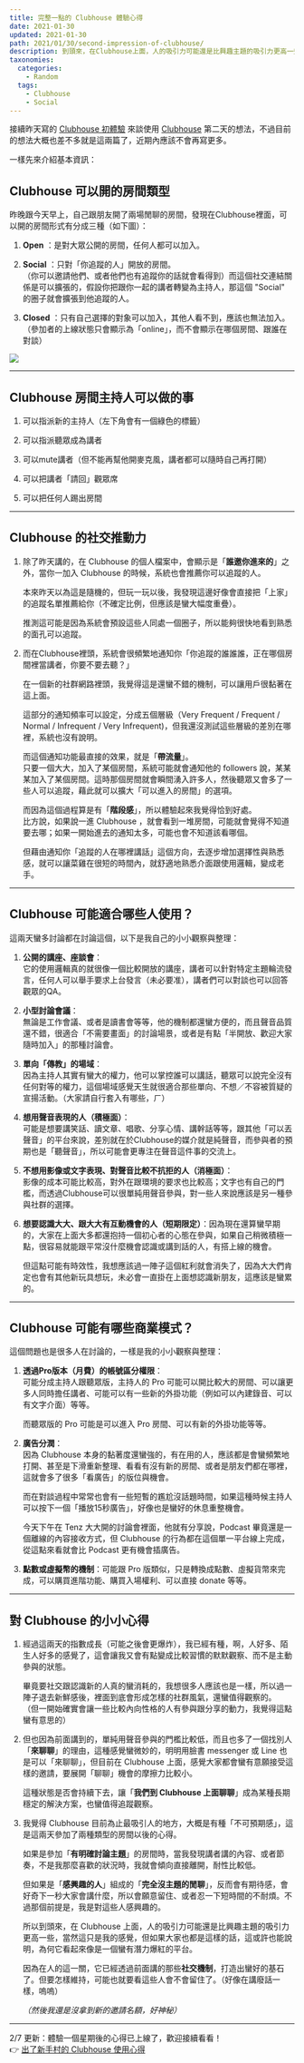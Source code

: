 ```yaml
---
title: 完整一點的 Clubhouse 體驗心得
date: 2021-01-30
updated: 2021-01-30
path: 2021/01/30/second-impression-of-clubhouse/
description: 到頭來，在Clubhouse上面，人的吸引力可能還是比興趣主題的吸引力更高一些，當然這只是我的感覺，但如果大家也都是這樣的話，這或許也能說明，為何它看起來像是一個蠻有潛力爆紅的平台。
taxonomies:
  categories: 
    - Random
  tags: 
    - Clubhouse
    - Social
---
```


接續昨天寫的 [Clubhouse 初體驗](/2021/01/29/first-impression-of-clubhouse/) 來談使用 [Clubhouse](https://www.joinclubhouse.com/) 第二天的想法，不過目前的想法大概也差不多就是這兩篇了，近期內應該不會再寫更多。

<!-- more -->

一樣先來介紹基本資訊：

## Clubhouse 可以開的房間類型

昨晚跟今天早上，自己跟朋友開了兩場閒聊的房間，發現在Clubhouse裡面，可以開的房間形式有分成三種（如下圖）：

1. **Open** ：是對大眾公開的房間，任何人都可以加入。  
    
2. **Social** ：只對「你追蹤的人」開放的房間。  
    （你可以邀請他們、或者他們也有追蹤你的話就會看得到）而這個社交連結關係是可以擴張的，假設你把跟你一起的講者轉變為主持人，那這個 "Social" 的圈子就會擴張到他追蹤的人。  
    
3. **Closed** ：只有自己選擇的對象可以加入，其他人看不到，應該也無法加入。（參加者的上線狀態只會顯示為「online」，而不會顯示在哪個房間、跟誰在對談）

![](https://pinchlime-screenshots.s3.ap-northeast-1.amazonaws.com/clubhouse-rooms_IBZf1V.webp)

---

## Clubhouse 房間主持人可以做的事

1. 可以指派新的主持人（左下角會有一個綠色的標籤）  
    
2. 可以指派聽眾成為講者  
    
3. 可以mute講者（但不能再幫他開麥克風，講者都可以隨時自己再打開）  
    
4. 可以把講者「請回」觀眾席  
    
5. 可以把任何人踢出房間

---

## Clubhouse 的社交推動力

1. 除了昨天講的，在 Clubhouse 的個人檔案中，會顯示是「**誰邀你進來的**」之外，當你一加入 Clubhouse 的時候，系統也會推薦你可以追蹤的人。  

    本來昨天以為這是隨機的，但玩一玩以後，我發現這邊好像會直接把「上家」的追蹤名單推薦給你（不確定比例，但應該是蠻大幅度重疊）。  

    推測這可能是因為系統會預設這些人同處一個圈子，所以能夠很快地看到熟悉的面孔可以追蹤。  
    
2. 而在Clubhouse裡頭，系統會很頻繁地通知你「你追蹤的誰誰誰，正在哪個房間裡當講者，你要不要去聽？」  

    在一個新的社群網路裡頭，我覺得這是還蠻不錯的機制，可以讓用戶很黏著在這上面。  
      
    這部分的通知頻率可以設定，分成五個層級（Very Frequent / Frequent / Normal / Infrequent / Very Infrequent)，但我還沒測試這些層級的差別在哪裡，系統也沒有說明。  
      
    而這個通知功能最直接的效果，就是「**帶流量**」。  
    只要一個大大，加入了某個房間，系統可能就會通知他的 followers 說，某某某加入了某個房間。這時那個房間就會瞬間湧入許多人，然後聽眾又會多了一些人可以追蹤，藉此就可以擴大「可以進入的房間」的選項。  
      
    而因為這個過程算是有「**階段感**」，所以體驗起來我覺得恰到好處。  
    比方說，如果說一進 Clubhouse ，就會看到一堆房間，可能就會覺得不知道要去哪；如果一開始進去的通知太多，可能也會不知道該看哪個。  
      
    但藉由通知你「追蹤的人在哪裡講話」這個方向，去逐步增加選擇性與熟悉感，就可以讓菜雞在很短的時間內，就舒適地熟悉介面跟使用邏輯，變成老手。

---

## Clubhouse 可能適合哪些人使用？

這兩天蠻多討論都在討論這個，以下是我自己的小小觀察與整理：

1. **公開的講座、座談會**：  
    它的使用邏輯真的就很像一個比較開放的講座，講者可以針對特定主題輪流發言，任何人可以舉手要求上台發言（未必要准），講者們可以對談也可以回答觀眾的QA。  
    
2. **小型討論會議**：  
    無論是工作會議、或者是讀書會等等，他的機制都還蠻方便的，而且聲音品質還不錯，很適合「不需要畫面」的討論場景，或者是有點「半開放、歡迎大家隨時加入」的那種討論會。  
    
3. **單向「傳教」的場域**：  
    因為主持人其實有蠻大的權力，他可以掌控誰可以講話，聽眾可以說完全沒有任何對等的權力，這個場域感覺天生就很適合那些單向、不想／不容被質疑的宣揚活動。（大家請自行套入有哪些，ㄏ）  
    
4. **想用聲音表現的人（積極面）**：  
    可能是想要講笑話、讀文章、唱歌、分享心情、講幹話等等，跟其他「可以丟聲音」的平台來說，差別就在於Clubhouse的媒介就是純聲音，而參與者的預期也是「聽聲音」，所以可能會更專注在聲音這件事的交流上。  
    
5. **不想用影像或文字表現、對聲音比較不抗拒的人（消極面）**：  
    影像的成本可能比較高，對外在跟環境的要求也比較高；文字也有自己的門檻，而透過Clubhouse可以很單純用聲音參與，對一些人來說應該是另一種參與社群的選擇。  
    
6. **想要認識大大、跟大大有互動機會的人（短期限定）**：因為現在還算蠻早期的，大家在上面大多都還抱持一個初心者的心態在參與，如果自己稍微積極一點，很容易就能跟平常沒什麼機會認識或講到話的人，有搭上線的機會。  
      
    但這點可能有時效性，我想應該過一陣子這個紅利就會消失了，因為大大們肯定也會有其他新玩具想玩，未必會一直掛在上面想認識新朋友，這應該是蠻累的。

* * *

## Clubhouse 可能有哪些商業模式？

這個問題也是很多人在討論的，一樣是我的小小觀察與整理：

1. **透過Pro版本（月費）的帳號區分權限**：  
    可能分成主持人跟聽眾版，主持人的 Pro 可能可以開比較大的房間、可以讓更多人同時擔任講者、可能可以有一些新的外掛功能（例如可以內建錄音、可以有文字介面）等等。  
      
    而聽眾版的 Pro 可能是可以進入 Pro 房間、可以有新的外掛功能等等。  
    
2. **廣告分潤**：  
    因為 Clubhouse 本身的黏著度還蠻強的，有在用的人，應該都是會蠻頻繁地打開、甚至是下滑重新整理、看看有沒有新的房間、或者是朋友們都在哪裡，這就會多了很多「看廣告」的版位與機會。  
      
    而在對談過程中常常也會有一些短暫的尷尬沒話題時間，如果這種時候主持人可以按下一個「播放15秒廣告」，好像也是蠻好的休息重整機會。  
      
    今天下午在 Tenz 大大開的討論會裡面，他就有分享說，Podcast 畢竟還是一個離線的內容接收方式，但 Clubhouse 的行為都在這個單一平台線上完成，從這點來看就會比 Podcast 更有機會插廣告。  
    
3. **點數或虛擬幣的機制**：可能跟 Pro 版類似，只是轉換成點數、虛擬貨幣來完成，可以購買進階功能、購買入場權利、可以直接 donate 等等。

---

## 對 Clubhouse 的小小心得

1. 經過這兩天的指數成長（可能之後會更爆炸），我已經有種，啊，人好多、陌生人好多的感覺了，這會讓我又會有點變成比較習慣的默默觀察、而不是主動參與的狀態。  
      
    畢竟要社交跟認識新的人真的蠻消耗的，我想很多人應該也是一樣，所以過一陣子退去新鮮感後，裡面到底會形成怎樣的社群風氣，還蠻值得觀察的。  
    （但一開始確實會讓一些比較內向性格的人有參與跟分享的動力，我覺得這點蠻有意思的）  
    
2. 但也因為前面講到的，單純用聲音參與的門檻比較低，而且也多了一個找別人「**來聊聊**」的理由，這種感覺蠻微妙的，明明用臉書 messenger 或 Line 也是可以「來聊聊」，但目前在 Clubhouse 上面，感覺大家都會蠻有意願接受這樣的邀請，要展開「聊聊」機會的摩擦力比較小。  
      
    這種狀態是否會持續下去，讓「**我們到 Clubhouse 上面聊聊**」成為某種長期穩定的解決方案，也蠻值得追蹤觀察。  
    
3. 我覺得 Clubhouse 目前為止最吸引人的地方，大概是有種「不可預期感」，這是這兩天參加了兩種類型的房間以後的心得。  
      
    如果是參加「**有明確討論主題**」的房間時，當我發現講者講的內容、或者節奏，不是我那麼喜歡的狀況時，我就會傾向直接離開，耐性比較低。  
      
    但如果是「**感興趣的人**」組成的「**完全沒主題的閒聊**」，反而會有期待感，會好奇下一秒大家會講什麼，所以會願意留住、或者忍一下短時間的不耐煩。不過那個前提是，我是對這些人感興趣的。  
      
    所以到頭來，在 Clubhouse 上面，人的吸引力可能還是比興趣主題的吸引力更高一些，當然這只是我的感覺，但如果大家也都是這樣的話，這或許也能說明，為何它看起來像是一個蠻有潛力爆紅的平台。  
      
    因為在人的這一關，它已經透過前面講的那些**社交機制**，打造出蠻好的基石了。但要怎樣維持，可能也就要看這些人會不會留住了。（好像在講廢話一樣，嗚嗚）  
      
    _（然後我還是沒拿到新的邀請名額，好神秘）_

---

2/7 更新：體驗一個星期後的心得已上線了，歡迎接續看看！  
👉 [出了新手村的 Clubhouse 使用心得](/2021/02/07/clubhouse-after-50hrs/)
